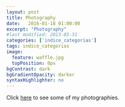 ```yaml
---
layout: post
title: Photography
date:   2016-01-18 01:00:00
excerpt: "Photography"
#last modified: 2013-05-31
categories: ['indice_categorias']
tags: indice_categorias
image:
  feature: waffle.jpg
  topPosition: 0px
bgContrast: dark
bgGradientOpacity: darker
syntaxHighlighter: no
---
```


<p>
      Click <a href="/slider.html">here</a> to see some of my photographies.
</p>




<!-- Images using flexslider -->

<!--<div class="flexslider">  <!-- Place somewhere in the <body> of your page --

  <ul class="slides">
    <li>
      <iframe id="player_1" src="http://player.vimeo.com/video/39683393?api=1&player_id=player_1" width="500" height="281" frameborder="0" webkitAllowFullScreen mozallowfullscreen allowFullScreen></iframe>
    </li>
 <li>
      <iframe  id="player_1" src="/assets/images/hero/lit_esca_begona_perez.mp4" width="500" height="281" frameborder="0" webkitAllowFullScreen mozallowfullscreen allowFullScreen></iframe>
    </li>

    <li>
      <img src="/assets/images/hero/fish_soup.jpg" />
    </li>
    <li>
      <img src="/assets/images/hero/waffle.jpg" />
    </li>
    <li>
      <img src="/assets/images/hero/focaccia.jpg" />
    </li>
  </ul>
</div> -->


<!-- Images in normal mode -->

<!-- ![alt text](/assets/images/hero/waffle.jpg "waffle")

![alt text](/assets/images/hero/fish_soup.jpg "fish soup in Åstol")

![alt text](/assets/images/hero/focaccia.jpg "focaccia in Genova") -->
 
